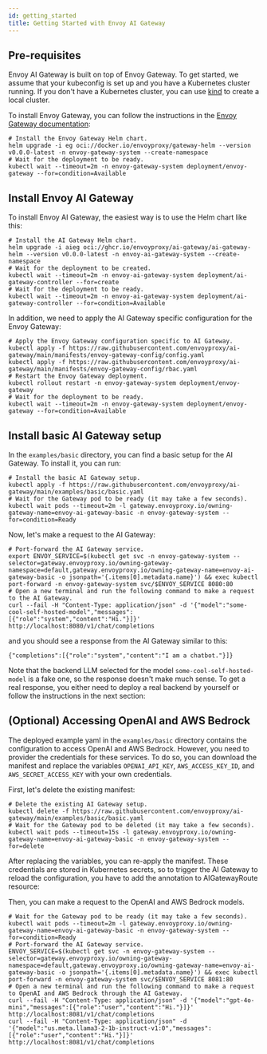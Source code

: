 ```yaml
---
id: getting_started
title: Getting Started with Envoy AI Gateway
---
```


## Pre-requisites

Envoy AI Gateway is built on top of Envoy Gateway. To get started, we assume that your kubeconfig is set up and you have a Kubernetes cluster running.
If you don't have a Kubernetes cluster, you can use [kind](https://kind.sigs.k8s.io/) to create a local cluster.

To install Envoy Gateway, you can follow the instructions in the [Envoy Gateway documentation](https://gateway.envoyproxy.io/latest/tasks/quickstart/#installation):

```
# Install the Envoy Gateway Helm chart.
helm upgrade -i eg oci://docker.io/envoyproxy/gateway-helm --version v0.0.0-latest -n envoy-gateway-system --create-namespace
# Wait for the deployment to be ready.
kubectl wait --timeout=2m -n envoy-gateway-system deployment/envoy-gateway --for=condition=Available
```

## Install Envoy AI Gateway

To install Envoy AI Gateway, the easiest way is to use the Helm chart like this:

```
# Install the AI Gateway Helm chart.
helm upgrade -i aieg oci://ghcr.io/envoyproxy/ai-gateway/ai-gateway-helm --version v0.0.0-latest -n envoy-ai-gateway-system --create-namespace
# Wait for the deployment to be created.
kubectl wait --timeout=2m -n envoy-ai-gateway-system deployment/ai-gateway-controller --for=create
# Wait for the deployment to be ready.
kubectl wait --timeout=2m -n envoy-ai-gateway-system deployment/ai-gateway-controller --for=condition=Available
```

In addition, we need to apply the AI Gateway specific configuration for the Envoy Gateway:

```
# Apply the Envoy Gateway configuration specific to AI Gateway.
kubectl apply -f https://raw.githubusercontent.com/envoyproxy/ai-gateway/main/manifests/envoy-gateway-config/config.yaml
kubectl apply -f https://raw.githubusercontent.com/envoyproxy/ai-gateway/main/manifests/envoy-gateway-config/rbac.yaml
# Restart the Envoy Gateway deployment.
kubectl rollout restart -n envoy-gateway-system deployment/envoy-gateway
# Wait for the deployment to be ready.
kubectl wait --timeout=2m -n envoy-gateway-system deployment/envoy-gateway --for=condition=Available
```

## Install basic AI Gateway setup

In the `examples/basic` directory, you can find a basic setup for the AI Gateway. To install it, you can run:

```
# Install the basic AI Gateway setup.
kubectl apply -f https://raw.githubusercontent.com/envoyproxy/ai-gateway/main/examples/basic/basic.yaml
# Wait for the Gateway pod to be ready (it may take a few seconds).
kubectl wait pods --timeout=2m -l gateway.envoyproxy.io/owning-gateway-name=envoy-ai-gateway-basic -n envoy-gateway-system --for=condition=Ready
```

Now, let's make a request to the AI Gateway:

```
# Port-forward the AI Gateway service.
export ENVOY_SERVICE=$(kubectl get svc -n envoy-gateway-system --selector=gateway.envoyproxy.io/owning-gateway-namespace=default,gateway.envoyproxy.io/owning-gateway-name=envoy-ai-gateway-basic -o jsonpath='{.items[0].metadata.name}') && exec kubectl port-forward -n envoy-gateway-system svc/$ENVOY_SERVICE 8080:80
# Open a new terminal and run the following command to make a request to the AI Gateway.
curl --fail -H "Content-Type: application/json" -d '{"model":"some-cool-self-hosted-model","messages":[{"role":"system","content":"Hi."}]}' http://localhost:8080/v1/chat/completions
```

and you should see a response from the AI Gateway similar to this:

```
{"completions":[{"role":"system","content":"I am a chatbot."}]}
```

Note that the backend LLM selected for the model `some-cool-self-hosted-model` is a fake one,
so the response doesn't make much sense. To get a real response, you either need to deploy
a real backend by yourself or follow the instructions in the next section:

## (Optional) Accessing OpenAI and AWS Bedrock

The deployed example yaml in the `examples/basic` directory contains the configuration to access OpenAI and AWS Bedrock.
However, you need to provider the credentials for these services. To do so, you can download the manifest and replace
the variables `OPENAI_API_KEY`, `AWS_ACCESS_KEY_ID`, and `AWS_SECRET_ACCESS_KEY` with your own credentials.

First, let's delete the existing manifest:

```
# Delete the existing AI Gateway setup.
kubectl delete -f https://raw.githubusercontent.com/envoyproxy/ai-gateway/main/examples/basic/basic.yaml
# Wait for the Gateway pod to be deleted (it may take a few seconds).
kubectl wait pods --timeout=15s -l gateway.envoyproxy.io/owning-gateway-name=envoy-ai-gateway-basic -n envoy-gateway-system --for=delete
```

After replacing the variables, you can re-apply the manifest. These credentials are stored in Kubernetes secrets,
so to trigger the AI Gateway to reload the configuration, you have to add the annotation to AIGatewayRoute resource:

Then, you can make a request to the OpenAI and AWS Bedrock models.

```
# Wait for the Gateway pod to be ready (it may take a few seconds).
kubectl wait pods --timeout=2m -l gateway.envoyproxy.io/owning-gateway-name=envoy-ai-gateway-basic -n envoy-gateway-system --for=condition=Ready
# Port-forward the AI Gateway service.
ENVOY_SERVICE=$(kubectl get svc -n envoy-gateway-system --selector=gateway.envoyproxy.io/owning-gateway-namespace=default,gateway.envoyproxy.io/owning-gateway-name=envoy-ai-gateway-basic -o jsonpath='{.items[0].metadata.name}') && exec kubectl port-forward -n envoy-gateway-system svc/$ENVOY_SERVICE 8081:80
# Open a new terminal and run the following command to make a request to OpenAI and AWS Bedrock through the AI Gateway.
curl --fail -H "Content-Type: application/json" -d '{"model":"gpt-4o-mini","messages":[{"role":"user","content":"Hi."}]}' http://localhost:8081/v1/chat/completions
curl --fail -H "Content-Type: application/json" -d '{"model":"us.meta.llama3-2-1b-instruct-v1:0","messages":[{"role":"user","content":"Hi."}]}' http://localhost:8081/v1/chat/completions
```
